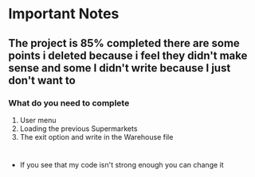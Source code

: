 # Important Notes
## The project is 85% completed there are some points i deleted because i feel they didn't make sense and some I didn't write because I just don't want to
### What do you need to complete
1. User menu
2. Loading the previous Supermarkets
3. The exit option and write in the Warehouse file
#
* If you see that my code isn't strong enough you can change it
